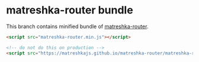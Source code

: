 # matreshka-router bundle

This branch contains minified bundle of [matreshka-router](https://github.com/matreshkajs/matreshka-router).

```html
<script src="matreshka-router.min.js"></script>
```

```html
<!-- do not do this on production -->
<script src="https://matreshkajs.github.io/matreshka-router/matreshka-router.min.js"></script>
```
